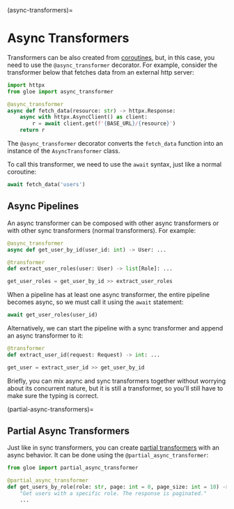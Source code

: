 (async-transformers)=
# Async Transformers

Transformers can be also created from [coroutines](https://docs.python.org/3/library/asyncio-task.html#coroutines), but, in this case, you need to use the `@async_transformer` decorator. For example, consider the transformer below that fetches data from an external http server:

```python
import httpx
from gloe import async_transformer

@async_transformer
async def fetch_data(resource: str) -> httpx.Response:
    async with httpx.AsyncClient() as client:
        r = await client.get(f'{BASE_URL}/{resource}')
    return r
```
The `@async_transformer` decorator converts the `fetch_data` function into an instance of the `AsyncTransformer` class.

To call this transformer, we need to use the `await` syntax, just like a normal coroutine:

```python
await fetch_data('users')
```

## Async Pipelines

An async transformer can be composed with other async transformers or with other sync transformers (normal transformers). For example:

```python
@async_transformer
async def get_user_by_id(user_id: int) -> User: ...

@transformer
def extract_user_roles(user: User) -> list[Role]: ...

get_user_roles = get_user_by_id >> extract_user_roles
```

When a pipeline has at least one async transformer, the entire pipeline becomes async, so we must call it using the `await` statement:

```python
await get_user_roles(user_id)
```

Alternatively, we can start the pipeline with a sync transformer and append an async transformer to it:

```python
@transformer
def extract_user_id(request: Request) -> int: ...

get_user = extract_user_id >> get_user_by_id
```

Briefly, you can mix async and sync transformers together without worrying about its concurrent nature, but it is still a transformer, so you'll still have to make sure the typing is correct.

(partial-async-transformers)=
## Partial Async Transformers

Just like in sync transformers, you can create [partial transformers](/getting-started/partial-transformers) with an async behavior. It can be done using the `@partial_async_transformer`:

```python
from gloe import partial_async_transformer

@partial_async_transformer
def get_users_by_role(role: str, page: int = 0, page_size: int = 10) -> Page[User]:
    "Get users with a specific role. The response is paginated."
    ...

```
